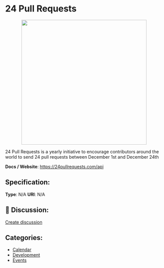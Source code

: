 # 24 Pull Requests
<p align="center">
    <img width="400" src="https://raw.githubusercontent.com/apis-list/apis-list/main/apis/24-pull-requests/logo_256x256.png" />
</p>

24 Pull Requests is a yearly initiative to encourage contributors around the world to send 24 pull requests between December 1st and December 24th

**Docs / Website**: https://24pullrequests.com/api

## Specification:
**Type**:  N/A 
**URI**:  N/A 

## 💬 Discussion:
[Create discussion](https://github.com/apis-list/apis-list/discussions/new)

## Categories:
- [Calendar](https://github.com/apis-list/apis-list#calendar)
- [Development](https://github.com/apis-list/apis-list#development)
- [Events](https://github.com/apis-list/apis-list#events)



